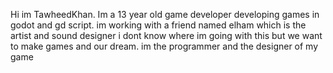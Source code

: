 Hi im TawheedKhan.
Im a 13 year old game developer developing games in godot and gd script. im working with a friend named elham which is the artist and sound designer i dont know where im going
with this but we want to make games and our dream. im the programmer and the designer of my game

